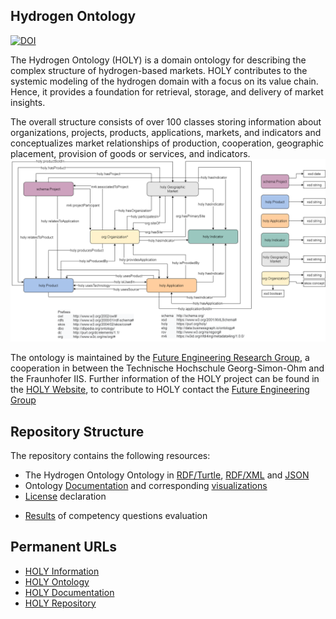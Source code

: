 ## Hydrogen Ontology
[![DOI](https://zenodo.org/badge/DOI/10.5281/zenodo.7447958.svg)](https://doi.org/10.5281/zenodo.7447958) 

The Hydrogen Ontology (HOLY) is a domain ontology for describing the complex structure of hydrogen-based markets. HOLY contributes to the systemic modeling of the hydrogen domain with a focus on its value chain. Hence, it provides a foundation for retrieval, storage, and delivery of market insights. 


The overall structure consists of over 100 classes storing information about organizations, projects, products, applications, markets, and indicators and conceptualizes market relationships of production, cooperation, geographic placement, provision of goods or services, and indicators.
![picture alt](./visualizations/MainClassOverview.png "HOLY Ontology")

The ontology is  maintained by the [Future Engineering Research Group](https://www.th-nuernberg.de/einrichtungen-gesamt/fraunhofer-forschungsgruppen/future-engineering/), a cooperation in between the Technische Hochschule Georg-Simon-Ohm and the Fraunhofer IIS. Further information of the HOLY project can be found in the [HOLY Website](https://purl.org/holy), to contribute to HOLY  contact the [Future Engineering Group](https://www.th-nuernberg.de/einrichtungen-gesamt/fraunhofer-forschungsgruppen/future-engineering/)

## Repository Structure
The repository contains the following resources:
* The Hydrogen Ontology Ontology in [RDF/Turtle](./holy.html), [RDF/XML](./holy.xml) and [JSON](./holy.jsonld)
* Ontology [Documentation](./documentation) and corresponding [visualizations](./visualizations)
* [License](./LICENSE.md) declaration
<!---* [Results](doc\OOPS!_Evaluation\CQs Evaluation) of validation using the OOPS! tool -->
* [Results](./doc/CQs_Evaluation) of competency questions evaluation


## Permanent URLs
* [HOLY Information](https://purl.org/holy)
* [HOLY Ontology](https://purl.org/holy/ns)
* [HOLY Documentation](https://purl.org/doc)
* [HOLY Repository](https://purl.org/repo)
